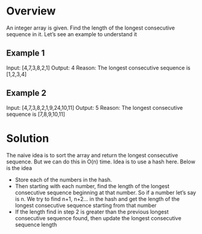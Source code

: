 # Overview
An integer array is given. Find the length of the longest consecutive sequence in it. Let’s see an example to understand it

## Example 1

Input: [4,7,3,8,2,1]
Output: 4
Reason: The longest consecutive sequence is [1,2,3,4]

## Example 2

Input: [4,7,3,8,2,1,9,24,10,11]
Output: 5
Reason: The longest consecutive sequence is [7,8,9,10,11]

# Solution
The naive idea is to sort the array and return the longest consecutive sequence. But we can do this in O(n) time. Idea is to use a hash here. Below is the idea

- Store each of the numbers in the hash.
- Then starting with each number, find the length of the longest consecutive sequence beginning at that number. So if a number let’s say is n. We try to find n+1, n+2… in the hash and get the length of the longest consecutive sequence  starting from that number
- If the length find in step 2 is greater than the previous longest consecutive sequence found, then update the longest consecutive sequence length